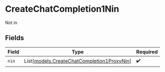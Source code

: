 # CreateChatCompletion1Nin

Not in


## Fields

| Field                                                                                    | Type                                                                                     | Required                                                                                 | Description                                                                              |
| ---------------------------------------------------------------------------------------- | ---------------------------------------------------------------------------------------- | ---------------------------------------------------------------------------------------- | ---------------------------------------------------------------------------------------- |
| `nin`                                                                                    | List[[models.CreateChatCompletion1ProxyNin](../models/createchatcompletion1proxynin.md)] | :heavy_check_mark:                                                                       | N/A                                                                                      |
